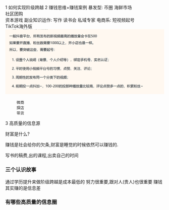 
1 如何实现阶级跨越
2 赚钱思维+赚钱案例
   暴发型: 币圈 
        海鲜市场  
        社区团购  
        资本游戏
   副业知识运作:
         写作 
         读书会 
          私域专家
   电商系: 短视频起号  
        TikTok海外版
        ![7029e44a177273a52d87d8ed541c07f2.png](https://raw.githubusercontent.com/youtubhexo/obsition-images-zhangwangyan/main/7029e44a177273a52d87d8ed541c07f2.png)

         微商
         探店
         带货
3 高质量的信息源


财富是什么?

赚钱是社会给你的欠条,财富是睡觉的时候依然可以赚钱的.

写书的稿费,出的课程,出卖自己的时间

### 三个认识故事

通过学历提升来做阶级跨越是成本最低的
努力很重要,跟对人(贵人)也很重要
赚钱其实赚的是信息差

### 有哪些高质量的信息圈

















